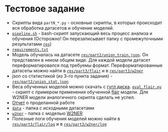 # Тестовое задание

- Скрипты вида `partN_*.py` - основные скрипты, в которых происходит вся обработка датасетов и обучение моделей.
- [`pipeline.sh`](pipeline.sh) - bash-скрипт запускающий весь процесс анализа и обучения (Осторожно! Он перезаписывает папку с промежуточными результатами [`res`](res))
- [`requirements.txt`](requirements.txt)
- Модель обучалась на датасете [`res/part2/union_train.json`](res/part2/union_train.json). Он представлен в неком общем виде. Для каждой модели датасет переформатировался под требуемы формат. Переформатированные датасеты можно найти в [`res/part3/flair`](res/part3/flair) и в [`res/part3/w2ner`](res/part3/w2ner)
- json со статистикой (из 3-го пункта задания) - [`res/part2/union_stat.json`](res/part2/union_stat.json)
- Веса обученных моделей можно скачать с [гугл диска](https://drive.google.com/drive/folders/1nAVDnD9hnvO4lwH8vQI6zisgraago3ym?usp=sharing). [`eval_flair.py`](eval_flair.py) - скрипт с примером применения обученной [flair](https://github.com/flairNLP/flair) модели. Для W2NER модели аналогичного скрипта сделать не успел.
- [Отчет](report.pdf) о проделанной работе
- [`data`](data) - папка с исходными датасетами
- [`w2ner`](w2ner) - папка с моделью [W2NER](https://github.com/ljynlp/W2NER)
- Полезные логи обучения моделей можно найти в [`res/part3/flair/log`](res/part3/flair/log) и в [`res/part3/w2ner/log`](res/part3/w2ner/log)

